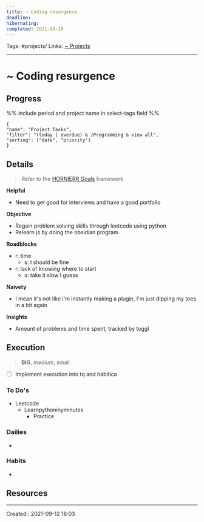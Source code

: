 ```yaml
---
title: ~ Coding resurgence
deadline:
hibernating:
completed: 2021-09-19 
---
```

Tags: #projects/
Links: [~ Projects](out/~-projects.md)
___
# ~ Coding resurgence
## Progress
%% include period and project name in select-tags field %%
```todoist
{
"name": "Project Tasks",
"filter": "(today | overdue) & /Programming & view all",
"sorting": ["date", "priority"]
}
```
## Details
> Refer to the [HORNIERR Goals](out/hornierr-goals.md) framework

**Helpful**
- Need to get good for interviews and have a good portfolio

**Objective**
- Regain problem solving skills through leetcode using python
- Relearn js by doing the obsidian program

**Roadblocks**
- r: time
	- s: I should be fine
- r: lack of knowing where to start
	- s: take it slow I guess

**Naivety**
- I mean it's not like i'm instantly making a plugin, I'm just dipping my toes in a bit again

**Insights**
- Amount of problems and time spent, tracked by toggl
## Execution
> **BIG**, *medium*, small
- [ ] Implement execution into tq and habitica
### To Do's
- Leetcode
	- Learnpythoninyminutes
		- Practice
### Dailies
- 
### Habits
- 
## Resources

___
Created:: 2021-09-12 18:03
